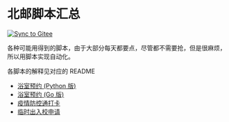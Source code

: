 # 北邮脚本汇总

[![Sync to Gitee](https://github.com/OhYee/bupt-scripts/workflows/Sync%20to%20Gitee/badge.svg)](https://gitee.com/OhYee/bupt-scripts)

各种可能用得到的脚本，由于大部分每天都要点，尽管都不需要抢，但是很麻烦，所以用脚本实现自动化。

各脚本的解释见对应的 README

- [浴室预约 (Python 版)](./bath/python)
- [浴室预约 (Go 版)](./bath/go)
- [疫情防控通打卡](./check)
- [临时出入校申请](./leave)